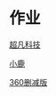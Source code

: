 # 作业

  <a href="https://1999l.github.io/work.github.io/day06/code/html/超凡科技.html">超凡科技</a>
  
   <a href="https://1999l.github.io/work.github.io/day07/code/html/情感问题.html">小鹿</a>

 <a href="https://1999l.github.io/work.github.io/day07/code/html/360.html">360删减版</a>

